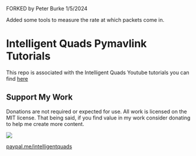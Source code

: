 FORKED by Peter Burke 1/5/2024

Added some tools to measure the rate at which packets come in.
# Intelligent Quads Pymavlink Tutorials

This repo is associated with the Intelligent Quads Youtube tutorials you can find [here](https://www.youtube.com/playlist?list=PLy9nLDKxDN68cwdt5EznyAul6R8mUSNou)

## Support My Work

Donations are not required or expected for use. All work is licensed on the MIT license. That being said, if you find value in my work consider donating to help me create more content.  

[<img src="https://www.paypalobjects.com/webstatic/mktg/logo/pp_cc_mark_37x23.jpg">](https://www.paypal.me/intelligentquads)

[paypal.me/intelligentquads](https://www.paypal.com/paypalme/intelligentquads)
